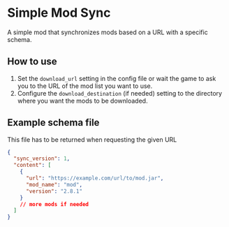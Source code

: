 # Simple Mod Sync

A simple mod that synchronizes mods based on a URL with a specific schema.

## How to use

1. Set the `download_url` setting in the config file or wait the game to ask you to the URL of the mod list you want to use.
2. Configure the `download_destination` (if needed) setting to the directory where you want the mods to be downloaded.

## Example schema file

This file has to be returned when requesting the given URL

```json
{
  "sync_version": 1,
  "content": [
    {
      "url": "https://example.com/url/to/mod.jar",
      "mod_name": "mod",
      "version": "2.8.1"
    }
    // more mods if needed
  ]
}
```
